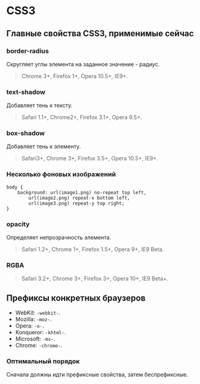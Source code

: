 # CSS3

## Главные свойства CSS3, применимые сейчас

### border-radius

Скругляет углы элемента на заданное значение - радиус.

> Chrome 3+, Firefox 1+, Opera 10.5+, IE9+.

### text-shadow

Добавляет тень к тексту.

> Safari 1.1+, Chrome2+, Firefox 3.1+, Opera 9.5+.

### box-shadow

Добавляет тень к элементу.

> Safari3+, Chrome 3+, Firefox 3.5+, Opera 10.5+, IE9+.

### Несколько фоновых изображений

    body {
        background: url(image1.png) no-repeat top left,
            url(image2.png) repeat-x bottom left,
            url(image3.png) repeat-y top right;
    }

### opacity

Определяет непрозрачность элемента.

> Safari 1.2+, Chrome 1+, Firefox 1.5+, Opera 9+, IE9 Beta.

### RGBA

> Safari 3.2+, Chrome 3+, Firefox 3+, Opera 10+, IE9 Beta+.

## Префиксы конкретных браузеров

* WebKit: `-webkit-`.
* Mozilla: `-moz-`.
* Opera: `-o-`.
* Konqueror: `-khtml-`.
* Microsoft: `-ms-`.
* Chrome: `-chrome-`.

### Оптимальный порядок

Сначала должны идти префиксные свойства, затем беспрефиксные.